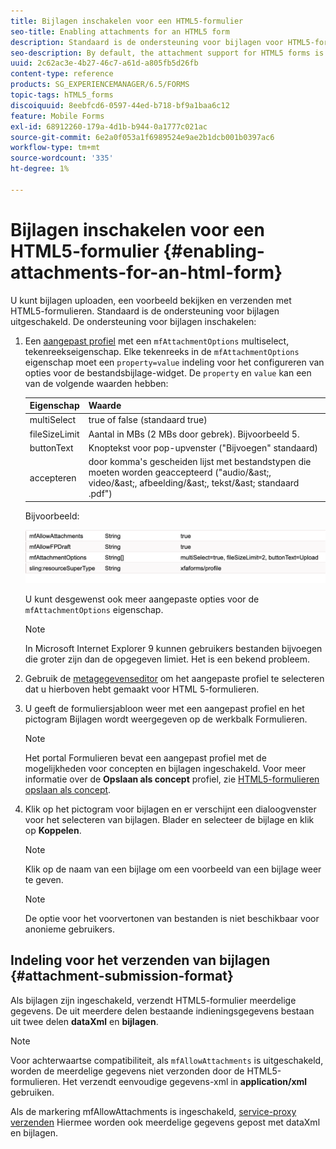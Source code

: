```yaml
---
title: Bijlagen inschakelen voor een HTML5-formulier
seo-title: Enabling attachments for an HTML5 form
description: Standaard is de ondersteuning voor bijlagen voor HTML5-formulieren uitgeschakeld.
seo-description: By default, the attachment support for HTML5 forms is disabled.
uuid: 2c62ac3e-4b27-46c7-a61d-a805fb5d26fb
content-type: reference
products: SG_EXPERIENCEMANAGER/6.5/FORMS
topic-tags: hTML5_forms
discoiquuid: 8eebfcd6-0597-44ed-b718-bf9a1baa6c12
feature: Mobile Forms
exl-id: 68912260-179a-4d1b-b944-0a1777c021ac
source-git-commit: 6e2a0f053a1f6989524e9ae2b1dcb001b0397ac6
workflow-type: tm+mt
source-wordcount: '335'
ht-degree: 1%

---
```


# Bijlagen inschakelen voor een HTML5-formulier {#enabling-attachments-for-an-html-form}

U kunt bijlagen uploaden, een voorbeeld bekijken en verzenden met HTML5-formulieren. Standaard is de ondersteuning voor bijlagen uitgeschakeld. De ondersteuning voor bijlagen inschakelen:

1. Een [aangepast profiel](/help/forms/using/custom-profile.md) met een `mfAttachmentOptions` multiselect, tekenreekseigenschap. Elke tekenreeks in de `mfAttachmentOptions` eigenschap moet een `property=value` indeling voor het configureren van opties voor de bestandsbijlage-widget. De `property` en `value` kan een van de volgende waarden hebben:

   | Eigenschap | Waarde |
   |--- |---|
   | multiSelect | true of false (standaard true) |
   | fileSizeLimit | Aantal in MBs (2 MBs door gebrek). Bijvoorbeeld 5. |
   | buttonText | Knoptekst voor pop-upvenster (&quot;Bijvoegen&quot; standaard) |
   | accepteren | door komma&#39;s gescheiden lijst met bestandstypen die moeten worden geaccepteerd (&quot;audio/&amp;ast;, video/&amp;ast;, afbeelding/&amp;ast;, tekst/&amp;ast; standaard .pdf&quot;) |

   Bijvoorbeeld:

   ![configureren, opties](assets/mfAttachmentOptions.png)

   U kunt desgewenst ook meer aangepaste opties voor de `mfAttachmentOptions` eigenschap.

   >[!NOTE]
   >
   >In Microsoft Internet Explorer 9 kunnen gebruikers bestanden bijvoegen die groter zijn dan de opgegeven limiet. Het is een bekend probleem.

1. Gebruik de [metagegevenseditor](/help/forms/using/manage-form-metadata.md) om het aangepaste profiel te selecteren dat u hierboven hebt gemaakt voor HTML 5-formulieren.
1. U geeft de formuliersjabloon weer met een aangepast profiel en het pictogram Bijlagen wordt weergegeven op de werkbalk Formulieren.

   >[!NOTE]
   >
   >Het portal Formulieren bevat een aangepast profiel met de mogelijkheden voor concepten en bijlagen ingeschakeld. Voor meer informatie over de **Opslaan als concept** profiel, zie [HTML5-formulieren opslaan als concept](/help/forms/using/saving-html5-form-draft.md).

1. Klik op het pictogram voor bijlagen en er verschijnt een dialoogvenster voor het selecteren van bijlagen. Blader en selecteer de bijlage en klik op **Koppelen**.

   >[!NOTE]
   >
   >Klik op de naam van een bijlage om een voorbeeld van een bijlage weer te geven.

   >[!NOTE]
   >
   >De optie voor het voorvertonen van bestanden is niet beschikbaar voor anonieme gebruikers.

## Indeling voor het verzenden van bijlagen {#attachment-submission-format}

Als bijlagen zijn ingeschakeld, verzendt HTML5-formulier meerdelige gegevens. De uit meerdere delen bestaande indieningsgegevens bestaan uit twee delen **dataXml** en **bijlagen**.

>[!NOTE]
>
>Voor achterwaartse compatibiliteit, als `mfAllowAttachments` is uitgeschakeld, worden de meerdelige gegevens niet verzonden door de HTML5-formulieren. Het verzendt eenvoudige gegevens-xml in **application/xml** gebruiken.

Als de markering mfAllowAttachments is ingeschakeld, [service-proxy verzenden](/help/forms/using/service-proxy.md) Hiermee worden ook meerdelige gegevens gepost met dataXml en bijlagen.
